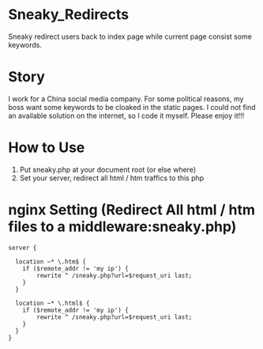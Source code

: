 # Sneaky_Redirects
Sneaky redirect users back to index page while current page consist some keywords.

# Story
I work for a China social media company. For some political reasons, my boss want some keywords to be cloaked in the static pages. I could not find an available solution on the internet, so I code it myself.
Please enjoy it!!!

# How to Use
1. Put sneaky.php at your document root (or else where)
2. Set your server, redirect all html / htm traffics to this php

# nginx Setting (Redirect All html / htm files to a middleware:sneaky.php)

    server {

      location ~* \.htm$ {
        if ($remote_addr != 'my ip') {
            rewrite ^ /sneaky.php?url=$request_uri last;
        }
      }

      location ~* \.html$ {
        if ($remote_addr != 'my ip') {
            rewrite ^ /sneaky.php?url=$request_uri last;
        }
      }
    }
